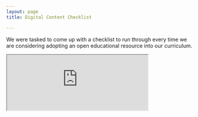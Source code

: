 ```yaml
---
layout: page
title: Digital Content Checklist

---
```

We were tasked to come up with a checklist to run through every time we are considering adopting an open educational resource into our curriculum.<BR>

<iframe src="https://docs.google.com/document/d/e/2PACX-1vQ6Y8aPJvIkSUErZEoPn2AaZFcQfZgnwKr-RDsktF5grnB6cf6EjD48sA85XhK54WG2FPmr3NnzW8tl/pub?embedded=true" width="75%"></iframe>
